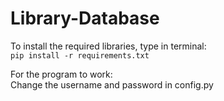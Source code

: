 # Library-Database

To install the required libraries, type in terminal:  
`pip install -r requirements.txt`    

For the program to work:  
Change the username and password in config.py
